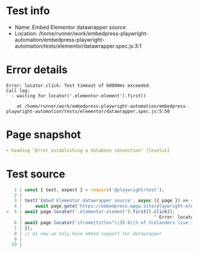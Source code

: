 # Test info

- Name: Embed Elementor datawrapper source
- Location: /home/runner/work/embedpress-playwright-automation/embedpress-playwright-automation/tests/elementor/datawrapper.spec.js:3:1

# Error details

```
Error: locator.click: Test timeout of 60000ms exceeded.
Call log:
  - waiting for locator('.elementor-element').first()

    at /home/runner/work/embedpress-playwright-automation/embedpress-playwright-automation/tests/elementor/datawrapper.spec.js:5:50
```

# Page snapshot

```yaml
- heading "Error establishing a database connection" [level=1]
```

# Test source

```ts
   1 | const { test, expect } = require('@playwright/test');
   2 |
   3 | test('Embed Elementor datawrapper source', async ({ page }) => {
   4 |     await page.goto('https://embedpress.wpqa.site/playwright-elementor/el-datawrapper/');
>  5 | await page.locator('.elementor-element').first().click();
     |                                                  ^ Error: locator.click: Test timeout of 60000ms exceeded.
   6 | await page.locator('iframe[title="\\35 6\\% of Icelanders live in their capital Reykjavík "]').contentFrame().locator('div').filter({ hasText: /^65\.3%$/ }).first().click();
   7 | });
   8 | // As now we only have embed support for datawrapper
   9 |
  10 |
```